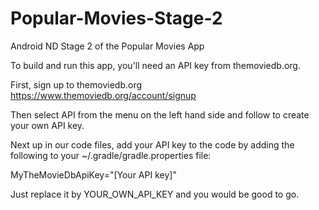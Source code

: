 # Popular-Movies-Stage-2
Android ND Stage 2 of the Popular Movies App

To build and run this app, you'll need an API key from themoviedb.org.

First, sign up to themoviedb.org https://www.themoviedb.org/account/signup

Then select API from the menu on the left hand side and follow to create your own API key.

Next up in our code files, add  your API key to the code by adding the following to your ~/.gradle/gradle.properties file:
  
MyTheMovieDbApiKey="[Your API key]"

Just replace it by YOUR_OWN_API_KEY and you would be good to go.
